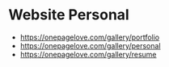 # Website Personal

- https://onepagelove.com/gallery/portfolio
- https://onepagelove.com/gallery/personal
- https://onepagelove.com/gallery/resume
